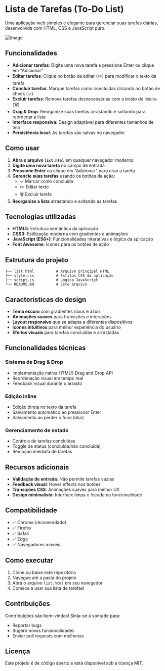 # Lista de Tarefas (To-Do List)

Uma aplicação web simples e elegante para gerenciar suas tarefas diárias, desenvolvida com HTML, CSS e JavaScript puro.

![Image](https://github.com/user-attachments/assets/44360008-cba6-456d-ac27-38071a4a223d)

## Funcionalidades

- **Adicionar tarefas**: Digite uma nova tarefa e pressione Enter ou clique em "Adicionar"
- **Editar tarefas**: Clique no botão de editar (✏️) para modificar o texto da tarefa
- **Concluir tarefas**: Marque tarefas como concluídas clicando no botão de check (✓)
- **Excluir tarefas**: Remova tarefas desnecessárias com o botão de lixeira (🗑️)
- **Drag & Drop**: Reorganize suas tarefas arrastando e soltando para reordenar a lista
- **Interface responsiva**: Design adaptável para diferentes tamanhos de tela
- **Persistência local**: As tarefas são salvas no navegador

## Como usar

1. **Abra o arquivo `list.html`** em qualquer navegador moderno
2. **Digite uma nova tarefa** no campo de entrada
3. **Pressione Enter** ou clique em "Adicionar" para criar a tarefa
4. **Gerencie suas tarefas** usando os botões de ação:
   - ✓ Marcar como concluída
   - ✏️ Editar texto
   - 🗑️ Excluir tarefa
5. **Reorganize a lista** arrastando e soltando as tarefas

## Tecnologias utilizadas

- **HTML5**: Estrutura semântica da aplicação
- **CSS3**: Estilização moderna com gradientes e animações
- **JavaScript (ES6+)**: Funcionalidades interativas e lógica da aplicação
- **Font Awesome**: Ícones para os botões de ação

## Estrutura do projeto

```
├── list.html          # Arquivo principal HTML
├── style.css          # Estilos CSS da aplicação
├── script.js          # Lógica JavaScript
└── README.md          # Este arquivo
```

## Características do design

- **Tema escuro** com gradientes roxos e azuis
- **Animações suaves** para transições e interações
- **Layout responsivo** que se adapta a diferentes dispositivos
- **Ícones intuitivos** para melhor experiência do usuário
- **Efeitos visuais** para tarefas concluídas e arrastadas

## Funcionalidades técnicas

### Sistema de Drag & Drop
- Implementação nativa HTML5 Drag and Drop API
- Reordenação visual em tempo real
- Feedback visual durante o arrasto

### Edição inline
- Edição direta no texto da tarefa
- Salvamento automático ao pressionar Enter
- Salvamento ao perder o foco (blur)

### Gerenciamento de estado
- Controle de tarefas concluídas
- Toggle de status (concluída/não concluída)
- Remoção imediata de tarefas

## Recursos adicionais

- **Validação de entrada**: Não permite tarefas vazias
- **Feedback visual**: Hover effects nos botões
- **Transições CSS**: Animações suaves para melhor UX
- **Design minimalista**: Interface limpa e focada na funcionalidade

## Compatibilidade

- ✅ Chrome (recomendado)
- ✅ Firefox
- ✅ Safari
- ✅ Edge
- ✅ Navegadores móveis

## Como executar

1. Clone ou baixe este repositório
2. Navegue até a pasta do projeto
3. Abra o arquivo `list.html` em seu navegador
4. Comece a usar sua lista de tarefas!

## Contribuições

Contribuições são bem-vindas! Sinta-se à vontade para:
- Reportar bugs
- Sugerir novas funcionalidades
- Enviar pull requests com melhorias

## Licença

Este projeto é de código aberto e está disponível sob a licença MIT.

